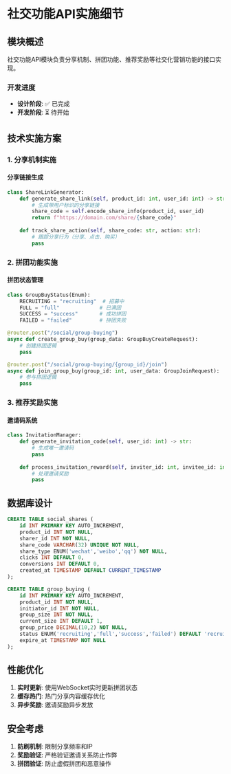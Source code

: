 # 社交功能API实施细节

## 模块概述

社交功能API模块负责分享机制、拼团功能、推荐奖励等社交化营销功能的接口实现。

### 开发进度
- **设计阶段**: ✅ 已完成
- **开发阶段**: ⏳ 待开始  

## 技术实施方案

### 1. 分享机制实施

#### 分享链接生成
```python
class ShareLinkGenerator:
    def generate_share_link(self, product_id: int, user_id: int) -> str:
        # 生成带用户标识的分享链接
        share_code = self.encode_share_info(product_id, user_id)
        return f"https://domain.com/share/{share_code}"
    
    def track_share_action(self, share_code: str, action: str):
        # 跟踪分享行为（分享、点击、购买）
        pass
```

### 2. 拼团功能实施

#### 拼团状态管理
```python
class GroupBuyStatus(Enum):
    RECRUITING = "recruiting"  # 招募中
    FULL = "full"             # 已满团
    SUCCESS = "success"       # 成功拼团
    FAILED = "failed"         # 拼团失败

@router.post("/social/group-buying")
async def create_group_buy(group_data: GroupBuyCreateRequest):
    # 创建拼团逻辑
    pass

@router.post("/social/group-buying/{group_id}/join")
async def join_group_buy(group_id: int, user_data: GroupJoinRequest):
    # 参与拼团逻辑
    pass
```

### 3. 推荐奖励实施

#### 邀请码系统
```python
class InvitationManager:
    def generate_invitation_code(self, user_id: int) -> str:
        # 生成唯一邀请码
        pass
    
    def process_invitation_reward(self, inviter_id: int, invitee_id: int):
        # 处理邀请奖励
        pass
```

## 数据库设计

```sql
CREATE TABLE social_shares (
    id INT PRIMARY KEY AUTO_INCREMENT,
    product_id INT NOT NULL,
    sharer_id INT NOT NULL,
    share_code VARCHAR(32) UNIQUE NOT NULL,
    share_type ENUM('wechat','weibo','qq') NOT NULL,
    clicks INT DEFAULT 0,
    conversions INT DEFAULT 0,
    created_at TIMESTAMP DEFAULT CURRENT_TIMESTAMP
);

CREATE TABLE group_buying (
    id INT PRIMARY KEY AUTO_INCREMENT,
    product_id INT NOT NULL,
    initiator_id INT NOT NULL,
    group_size INT NOT NULL,
    current_size INT DEFAULT 1,
    group_price DECIMAL(10,2) NOT NULL,
    status ENUM('recruiting','full','success','failed') DEFAULT 'recruiting',
    expire_at TIMESTAMP NOT NULL
);
```

## 性能优化

1. **实时更新**: 使用WebSocket实时更新拼团状态
2. **缓存热门**: 热门分享内容缓存优化
3. **异步奖励**: 邀请奖励异步发放

## 安全考虑

1. **防刷机制**: 限制分享频率和IP
2. **奖励验证**: 严格验证邀请关系防止作弊
3. **拼团验证**: 防止虚假拼团和恶意操作